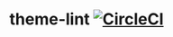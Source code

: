 # theme-lint [![CircleCI](https://circleci.com/gh/Shopify/theme-lint.svg?style=svg&circle-token=657f103115145d487fa8d2bd7bf93d34e2682b53)](https://circleci.com/gh/Shopify/theme-lint)
